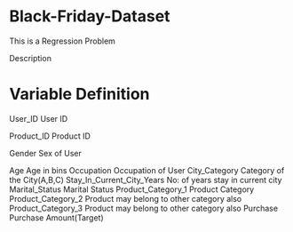 # Black-Friday-Dataset

This is a Regression Problem

Description

# Variable                     Definition
User_ID                        User ID 

Product_ID                     Product ID

Gender                         Sex of User

Age                            Age in bins
Occupation                     Occupation of User
City_Category                  Category of the City(A,B,C)
Stay_In_Current_City_Years     No: of years stay in current city
Marital_Status                 Marital Status
Product_Category_1             Product Category
Product_Category_2             Product may belong to other category also
Product_Category_3             Product may belong to other category also
Purchase                       Purchase Amount(Target)
